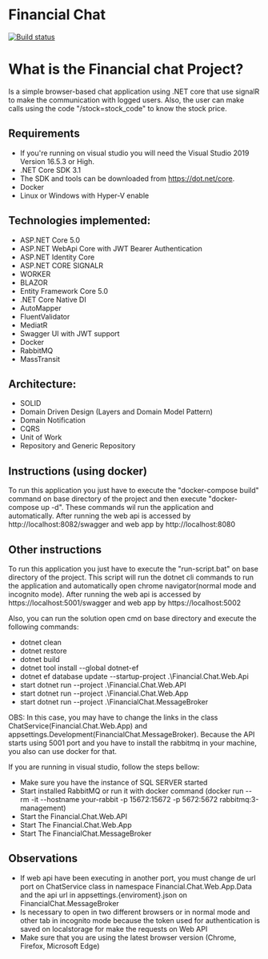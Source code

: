# Financial Chat

[![Build status](https://ci.appveyor.com/api/projects/status/rl2ja69994rt3ei6?svg=true)](https://ci.appveyor.com/project/yagooliver/financial-chat)


What is the Financial chat Project?
=====================
Is a simple browser-based chat application using .NET core that use signalR to make the communication with logged users. Also, the user can make calls using the code "/stock=stock_code" to know the stock price.

## Requirements

- If you're running on visual studio you will need the Visual Studio 2019 Version 16.5.3 or High.
- .NET Core SDK 3.1
- The SDK and tools can be downloaded from https://dot.net/core.
- Docker
- Linux or Windows with Hyper-V enable

## Technologies implemented:

- ASP.NET Core 5.0
- ASP.NET WebApi Core with JWT Bearer Authentication
- ASP.NET Identity Core
- ASP.NET CORE SIGNALR
- WORKER
- BLAZOR
- Entity Framework Core 5.0
- .NET Core Native DI
- AutoMapper
- FluentValidator
- MediatR
- Swagger UI with JWT support
- Docker
- RabbitMQ
- MassTransit

## Architecture:

- SOLID
- Domain Driven Design (Layers and Domain Model Pattern)
- Domain Notification
- CQRS
- Unit of Work
- Repository and Generic Repository

## Instructions (using docker)
To run this application you just have to execute the "docker-compose build" command on base directory of the project and then execute "docker-compose up -d". These commands wil run the application and automatically. After running the web api is accessed by http://localhost:8082/swagger and web app by http://localhost:8080

## Other instructions

To run this application you just have to execute the "run-script.bat" on base directory of the project. This script will run the dotnet cli commands to run the application and automatically open chrome navigator(normal mode and incognito mode). After running the web api is accessed by https://localhost:5001/swagger and web app by https://localhost:5002

Also, you can run the solution open cmd on base directory and execute the following commands:

- dotnet clean
- dotnet restore
- dotnet build
- dotnet tool install --global dotnet-ef
- dotnet ef database update --startup-project .\Financial.Chat.Web.Api
- start dotnet run --project .\Financial.Chat.Web.API
- start dotnet run --project .\Financial.Chat.Web.App
- start dotnet run --project .\FinancialChat.MessageBroker

OBS: In this case, you may have to change the links in the class ChatService(Financial.Chat.Web.App) and appsettings.Development(FinancialChat.MessageBroker).
Because the API starts using 5001 port and you have to install the rabbitmq in your machine, you also can use docker for that.

If you are running in visual studio, follow the steps bellow:
- Make sure you have the instance of SQL SERVER started
- Start installed RabbitMQ or run it with docker command (docker run --rm -it --hostname your-rabbit -p 15672:15672 -p 5672:5672 rabbitmq:3-management) 
- Start the Financial.Chat.Web.API
- Start The Financial.Chat.Web.App
- Start The FinancialChat.MessageBroker

## Observations
- If web api have been executing in another port, you must change de url port on ChatService class in namespace Financial.Chat.Web.App.Data
and the api url in appsettings.{enviroment}.json on FinancialChat.MessageBroker
- Is necessary to open in two different browsers or in normal mode and other tab in incognito mode because the token used for authentication is saved on localstorage for make the requests on Web API
- Make sure that you are using the latest browser version (Chrome, Firefox, Microsoft Edge)
